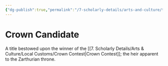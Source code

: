 ```yaml
---
{"dg-publish":true,"permalink":"/7-scholarly-details/arts-and-culture/titles/monarch/crown-candidate/","noteIcon":""}
---
```


# Crown Candidate

A title bestowed upon the winner of the [[7. Scholarly Details/Arts & Culture/Local Customs/Crown Contest\|Crown Contest]]; the heir apparent to the Zarthurian throne.